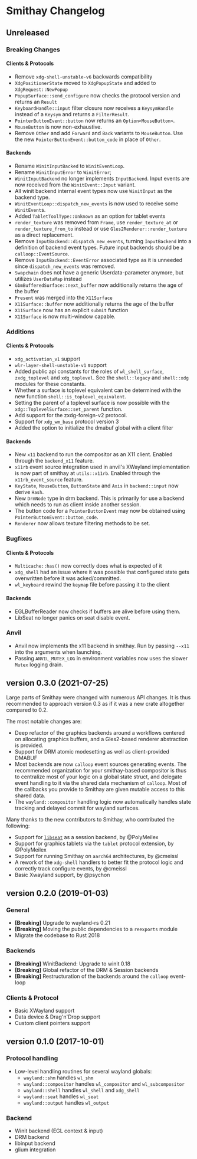 # Smithay Changelog

## Unreleased

### Breaking Changes

#### Clients & Protocols

- Remove `xdg-shell-unstable-v6` backwards compatibility
- `XdgPositionerState` moved to `XdgPopupState` and added to `XdgRequest::NewPopup`
- `PopupSurface::send_configure` now checks the protocol version and returns an `Result`
- `KeyboardHandle::input` filter closure now receives a `KeysymHandle` instead of a `Keysym` and returns a `FilterResult`.
- `PointerButtonEvent::button` now returns an `Option<MouseButton>`.
- `MouseButton` is now non-exhaustive.
- Remove `Other` and add `Forward` and `Back` variants to `MouseButton`. Use the new `PointerButtonEvent::button_code` in place of `Other`.

#### Backends

- Rename `WinitInputBacked` to `WinitEventLoop`.
- Rename `WinitInputError` to `WinitError`;
- `WinitInputBackend` no longer implements `InputBackend`. Input events are now received from the `WinitEvent::Input` variant.
- All winit backend internal event types now use `WinitInput` as the backend type.
- `WinitEventLoop::dispatch_new_events` is now used to receive some `WinitEvent`s.
- Added `TabletToolType::Unknown` as an option for tablet events
- `render_texture` was removed from `Frame`, use `render_texture_at` or `render_texture_from_to` instead or use `Gles2Renderer::render_texture` as a direct replacement.
- Remove `InputBackend::dispatch_new_events`, turning `InputBackend` into a definition of backend event types. Future input backends should be a `calloop::EventSource`.
- Remove `InputBackend::EventError` associated type as it is unneeded since `dispatch_new_events` was removed.
- `Swapchain` does not have a generic Userdata-parameter anymore, but utilizes `UserDataMap` instead
- `GbmBufferedSurface::next_buffer` now additionally returns the age of the buffer
- `Present` was merged into the `X11Surface`
- `X11Surface::buffer` now additionally returns the age of the buffer
- `X11Surface` now has an explicit `submit` function
- `X11Surface` is now multi-window capable.

### Additions

#### Clients & Protocols

- `xdg_activation_v1` support
- `wlr-layer-shell-unstable-v1` support
- Added public api constants for the roles of `wl_shell_surface`, `zxdg_toplevel` and `xdg_toplevel`. See the
  `shell::legacy` and `shell::xdg` modules for these constants.
- Whether a surface is toplevel equivalent can be determined with the new function `shell::is_toplevel_equivalent`.
- Setting the parent of a toplevel surface is now possible with the `xdg::ToplevelSurface::set_parent` function.
- Add support for the zxdg-foreign-v2 protocol.
- Support for `xdg_wm_base` protocol version 3
- Added the option to initialize the dmabuf global with a client filter

#### Backends

- New `x11` backend to run the compositor as an X11 client. Enabled through the `backend_x11` feature.
- `x11rb` event source integration used in anvil's XWayland implementation is now part of smithay at `utils::x11rb`. Enabled through the `x11rb_event_source` feature. 
- `KeyState`, `MouseButton`, `ButtonState` and `Axis` in `backend::input` now derive `Hash`.
- New `DrmNode` type in drm backend. This is primarily for use a backend which needs to run as client inside another session.
- The button code for a `PointerButtonEvent` may now be obtained using `PointerButtonEvent::button_code`. 
- `Renderer` now allows texture filtering methods to be set.

### Bugfixes

#### Clients & Protocols

- `Multicache::has()` now correctly does what is expected of it
- `xdg_shell` had an issue where it was possible that configured state gets overwritten before it was acked/committed.
- `wl_keyboard` rewind the `keymap` file before passing it to the client

#### Backends

- EGLBufferReader now checks if buffers are alive before using them.
- LibSeat no longer panics on seat disable event.

### Anvil

- Anvil now implements the x11 backend in smithay. Run by passing `--x11` into the arguments when launching.
- Passing `ANVIL_MUTEX_LOG` in environment variables now uses the slower `Mutex` logging drain.

## version 0.3.0 (2021-07-25)

Large parts of Smithay were changed with numerous API changes. It is thus recommended to
approach version 0.3 as if it was a new crate altogether compared to 0.2.

The most notable changes are:

- Deep refactor of the graphics backends around a workflows centered on allocating graphics buffers,
  and a Gles2-based renderer abstraction is provided.
- Support for DRM atomic modesetting as well as client-provided DMABUF
- Most backends are now `calloop` event sources generating events. The recommended organization for
  your smithay-based compositor is thus to centralize most of your logic on a global state struct,
  and delegate event handling to it via the shared data mechanism of `calloop`. Most of the callbacks
  you provide to Smithay are given mutable access to this shared data.
- The `wayland::compositor` handling logic now automatically handles state tracking and delayed commit
  for wayland surfaces.

Many thanks to the new contributors to Smithay, who contributed the following:

- Support for [`libseat`](https://sr.ht/~kennylevinsen/seatd/) as a session backend, by
  @PolyMeilex
- Support for graphics tablets via the `tablet` protocol extension, by @PolyMeilex
- Support for running Smithay on `aarch64` architectures, by @cmeissl
- A rework of the `xdg-shell` handlers to better fit the protocol logic and correctly track configure
  events, by @cmeissl
- Basic Xwayland support, by @psychon

## version 0.2.0 (2019-01-03)

### General

- **[Breaking]** Upgrade to wayland-rs 0.21
- **[Breaking]** Moving the public dependencies to a `reexports` module
- Migrate the codebase to Rust 2018

### Backends

- **[Breaking]** WinitBackend: Upgrade to winit 0.18
- **[Breaking]** Global refactor of the DRM & Session backends
- **[Breaking]** Restructuration of the backends around the `calloop` event-loop

### Clients & Protocol

- Basic XWayland support
- Data device & Drag'n'Drop support
- Custom client pointers support

## version 0.1.0 (2017-10-01)

### Protocol handling

- Low-level handling routines for several wayland globals:
  - `wayland::shm` handles `wl_shm`
  - `wayland::compositor` handles `wl_compositor` and `wl_subcompositor`
  - `wayland::shell` handles `wl_shell` and `xdg_shell`
  - `wayland::seat` handles `wl_seat`
  - `wayland::output` handles `wl_output`

### Backend

- Winit backend (EGL context & input)
- DRM backend
- libinput backend
- glium integration

